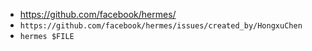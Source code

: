 - https://github.com/facebook/hermes/
- `https://github.com/facebook/hermes/issues/created_by/HongxuChen`
- `hermes $FILE`

